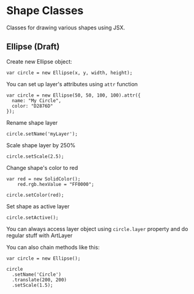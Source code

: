# Shape Classes
Classes for drawing various shapes using JSX.

## Ellipse (Draft)

Create new Ellipse object:
```
var circle = new Ellipse(x, y, width, height);
```

You can set up layer's attributes using `attr` function
```
var circle = new Ellipse(50, 50, 100, 100).attr({
  name: "My Circle",
  color: "D2876D"
});
```

Rename shape layer
```
circle.setName('myLayer');
```

Scale shape layer by 250%
```
circle.setScale(2.5);
```

Change shape's color to red
```
var red = new SolidColor();
    red.rgb.hexValue = "FF0000";
  
circle.setColor(red);
```

Set shape as active layer
```
circle.setActive();
```

You can always access layer object using `circle.layer` property and do regular stuff with ArtLayer

You can also chain methods like this:
```
var circle = new Ellipse();

circle
  .setName('Circle')
  .translate(200, 200)
  .setScale(1.5);
```
